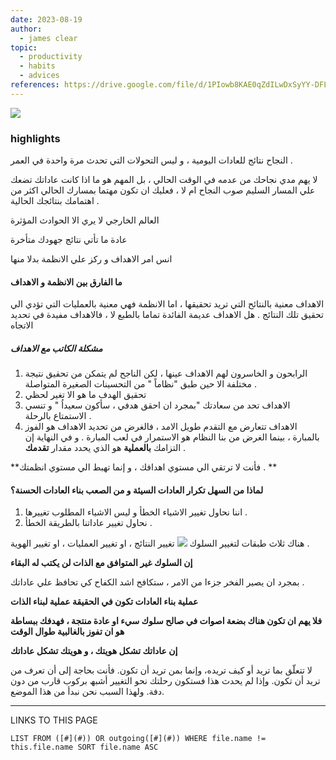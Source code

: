 ```yaml
---
date: 2023-08-19
author:
  - james clear
topic:
  - productivity
  - habits
  - advices
references: https://drive.google.com/file/d/1PIowb8KAE0qZdILwDxSyYY-DFL3Nwhcl/view
---
```

![](Pasted%20image%2020240729064811.png#center)



### highlights 

النجاح نتائج للعادات اليومية ،  و ليس التحولات التي تحدث مرة واحدة في العمر . 

لا يهم مدي نجاحك من عدمه في الوقت الحالي ، بل المهم هو ما اذا كانت عاداتك تضعك علي المسار السليم صوب النجاح ام لا ، فعليك ان تكون مهتما بمسارك الحالي اكثر من اهتمامك بنتائجك الحالية . 


العالم الخارجي لا يري الا الحوادث المؤثرة 

عادة ما تأتي نتائج جهودك متأخرة 

انس امر الاهداف و ركز علي الانظمة بدلا منها 


#### ما الفارق بين الانظمة و الاهداف 
الاهداف معنية بالنتائح التي تريد تحقيقها ، اما الانظمة فهي معنية بالعمليات التي تؤدي الي تحقيق تلك النتائج . 
هل الاهداف عديمة الفائدة تماما بالطبع لا ، فالاهداف مفيدة في تحديد الاتجاه  
##### مشكلة الكاتب مع الاهداف 
1. الرابحون و الخاسرون لهم الاهداف عينها ، لكن الناجح لم يتمكن من تحقيق نتيجة مختلفة الا حين طبق "نظاماً " من التحسينات الصغيرة المتواصلة . 
2. تحقيق الهدف ما هو الا تغير لحظي 
3. الاهداف تحد من سعادتك "بمجرد ان احقق هدفي ، سأكون سعيداُ " و تنسي الاستمتاع بالرحلة . 
4. الاهداف تتعارض مع التقدم طويل الامد ، فالغرض من تحديد الاهداف هو الفوز بالمبارة ، بينما الغرض من بنا النظام هو الاستمرار في لعب المبارة . و في النهاية إن التزامك **بالعملية** هو الذي يحدد مقدار **تقدمك** . 


**فأنت لا ترتقي الي مستوي اهدافك ، و إنما تهبط الي مستوي انظمتك . **

#### لماذا من السهل تكرار العادات السيئة و من الصعب بناء العادات الحسنة؟ 
1. اننا نحاول تغيير الاشياء الخطأ و ليس الاشياء المطلوب تغييرها . 
2. نحاول تغيير عاداتنا بالطريقة الخطأ . 



هناك ثلاث طبقات لتغيير السلوك 
![](Pasted%20image%2020240729071439.png#center)
تغيير النتائج ، او تغيير العمليات ، او تغيير الهوية . 

**إن السلوك غير المتوافق مع الذات لن يكتب له البقاء** 

بمجرد ان يصير الفخر جزءا من الامر ، ستكافح اشد الكفاح كي تحافظ علي عاداتك . 

**عملية بناء العادات تكون في الحقيقة عملية لبناء الذات**

**فلا يهم ان تكون هناك بضعة اصوات في صالح سلوك سيء او عادة منتجة ، فهدفك ببساطة هو ان تفوز بالغالبية طوال الوقت**

**إن عاداتك تشكل هويتك ، و هويتك تشكل عاداتك**

 لا تتعلّق بما ترید أو كیف تریده، وإنما بمن ترید أن تكون. فأنت بحاجة إلى أن
تعرف من ترید أن تكون. وإذا لم یحدث ھذا فستكون رحلتك نحو التغییر أشبھ بركوب قارب من
دون دفة. ولھذا السبب نحن نبدأ من ھذا الموضع.

















----
LINKS TO THIS PAGE 
```dataview
LIST FROM ([#](#)) OR outgoing([#](#)) WHERE file.name != this.file.name SORT file.name ASC 
```


